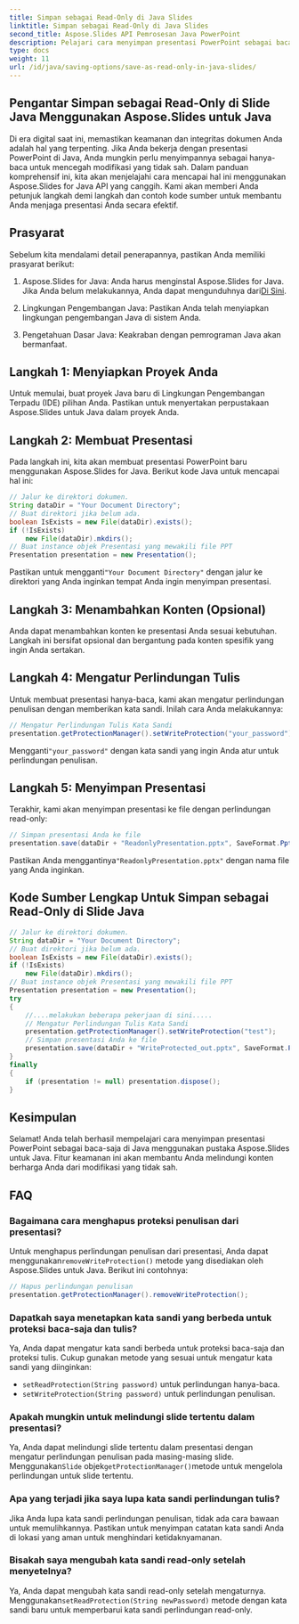 ```yaml
---
title: Simpan sebagai Read-Only di Java Slides
linktitle: Simpan sebagai Read-Only di Java Slides
second_title: Aspose.Slides API Pemrosesan Java PowerPoint
description: Pelajari cara menyimpan presentasi PowerPoint sebagai baca-saja di Java menggunakan Aspose.Slides. Lindungi konten Anda dengan petunjuk langkah demi langkah dan contoh kode.
type: docs
weight: 11
url: /id/java/saving-options/save-as-read-only-in-java-slides/
---
```


## Pengantar Simpan sebagai Read-Only di Slide Java Menggunakan Aspose.Slides untuk Java

Di era digital saat ini, memastikan keamanan dan integritas dokumen Anda adalah hal yang terpenting. Jika Anda bekerja dengan presentasi PowerPoint di Java, Anda mungkin perlu menyimpannya sebagai hanya-baca untuk mencegah modifikasi yang tidak sah. Dalam panduan komprehensif ini, kita akan menjelajahi cara mencapai hal ini menggunakan Aspose.Slides for Java API yang canggih. Kami akan memberi Anda petunjuk langkah demi langkah dan contoh kode sumber untuk membantu Anda menjaga presentasi Anda secara efektif.

## Prasyarat

Sebelum kita mendalami detail penerapannya, pastikan Anda memiliki prasyarat berikut:

1.  Aspose.Slides for Java: Anda harus menginstal Aspose.Slides for Java. Jika Anda belum melakukannya, Anda dapat mengunduhnya dari[Di Sini](https://releases.aspose.com/slides/java/).

2. Lingkungan Pengembangan Java: Pastikan Anda telah menyiapkan lingkungan pengembangan Java di sistem Anda.

3. Pengetahuan Dasar Java: Keakraban dengan pemrograman Java akan bermanfaat.

## Langkah 1: Menyiapkan Proyek Anda

Untuk memulai, buat proyek Java baru di Lingkungan Pengembangan Terpadu (IDE) pilihan Anda. Pastikan untuk menyertakan perpustakaan Aspose.Slides untuk Java dalam proyek Anda.

## Langkah 2: Membuat Presentasi

Pada langkah ini, kita akan membuat presentasi PowerPoint baru menggunakan Aspose.Slides for Java. Berikut kode Java untuk mencapai hal ini:

```java
// Jalur ke direktori dokumen.
String dataDir = "Your Document Directory";
// Buat direktori jika belum ada.
boolean IsExists = new File(dataDir).exists();
if (!IsExists)
    new File(dataDir).mkdirs();
// Buat instance objek Presentasi yang mewakili file PPT
Presentation presentation = new Presentation();
```

 Pastikan untuk mengganti`"Your Document Directory"` dengan jalur ke direktori yang Anda inginkan tempat Anda ingin menyimpan presentasi.

## Langkah 3: Menambahkan Konten (Opsional)

Anda dapat menambahkan konten ke presentasi Anda sesuai kebutuhan. Langkah ini bersifat opsional dan bergantung pada konten spesifik yang ingin Anda sertakan.

## Langkah 4: Mengatur Perlindungan Tulis

Untuk membuat presentasi hanya-baca, kami akan mengatur perlindungan penulisan dengan memberikan kata sandi. Inilah cara Anda melakukannya:

```java
// Mengatur Perlindungan Tulis Kata Sandi
presentation.getProtectionManager().setWriteProtection("your_password");
```

 Mengganti`"your_password"` dengan kata sandi yang ingin Anda atur untuk perlindungan penulisan.

## Langkah 5: Menyimpan Presentasi

Terakhir, kami akan menyimpan presentasi ke file dengan perlindungan read-only:

```java
// Simpan presentasi Anda ke file
presentation.save(dataDir + "ReadonlyPresentation.pptx", SaveFormat.Pptx);
```

 Pastikan Anda menggantinya`"ReadonlyPresentation.pptx"` dengan nama file yang Anda inginkan.

## Kode Sumber Lengkap Untuk Simpan sebagai Read-Only di Slide Java

```java
// Jalur ke direktori dokumen.
String dataDir = "Your Document Directory";
// Buat direktori jika belum ada.
boolean IsExists = new File(dataDir).exists();
if (!IsExists)
	new File(dataDir).mkdirs();
// Buat instance objek Presentasi yang mewakili file PPT
Presentation presentation = new Presentation();
try
{
	//....melakukan beberapa pekerjaan di sini.....
	// Mengatur Perlindungan Tulis Kata Sandi
	presentation.getProtectionManager().setWriteProtection("test");
	// Simpan presentasi Anda ke file
	presentation.save(dataDir + "WriteProtected_out.pptx", SaveFormat.Pptx);
}
finally
{
	if (presentation != null) presentation.dispose();
}
```

## Kesimpulan

Selamat! Anda telah berhasil mempelajari cara menyimpan presentasi PowerPoint sebagai baca-saja di Java menggunakan pustaka Aspose.Slides untuk Java. Fitur keamanan ini akan membantu Anda melindungi konten berharga Anda dari modifikasi yang tidak sah.

## FAQ

### Bagaimana cara menghapus proteksi penulisan dari presentasi?

 Untuk menghapus perlindungan penulisan dari presentasi, Anda dapat menggunakan`removeWriteProtection()` metode yang disediakan oleh Aspose.Slides untuk Java. Berikut ini contohnya:

```java
// Hapus perlindungan penulisan
presentation.getProtectionManager().removeWriteProtection();
```

### Dapatkah saya menetapkan kata sandi yang berbeda untuk proteksi baca-saja dan tulis?

Ya, Anda dapat mengatur kata sandi berbeda untuk proteksi baca-saja dan proteksi tulis. Cukup gunakan metode yang sesuai untuk mengatur kata sandi yang diinginkan:

- `setReadProtection(String password)` untuk perlindungan hanya-baca.
- `setWriteProtection(String password)` untuk perlindungan penulisan.

### Apakah mungkin untuk melindungi slide tertentu dalam presentasi?

 Ya, Anda dapat melindungi slide tertentu dalam presentasi dengan mengatur perlindungan penulisan pada masing-masing slide. Menggunakan`Slide` objek`getProtectionManager()`metode untuk mengelola perlindungan untuk slide tertentu.

### Apa yang terjadi jika saya lupa kata sandi perlindungan tulis?

Jika Anda lupa kata sandi perlindungan penulisan, tidak ada cara bawaan untuk memulihkannya. Pastikan untuk menyimpan catatan kata sandi Anda di lokasi yang aman untuk menghindari ketidaknyamanan.

### Bisakah saya mengubah kata sandi read-only setelah menyetelnya?

 Ya, Anda dapat mengubah kata sandi read-only setelah mengaturnya. Menggunakan`setReadProtection(String newPassword)` metode dengan kata sandi baru untuk memperbarui kata sandi perlindungan read-only.